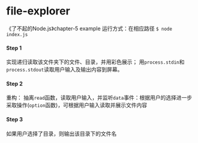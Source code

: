 # file-explorer
《了不起的Node.js》chapter-5 example
运行方式：在相应路径 `$ node index.js`
#### Step 1
实现递归读取该文件夹下的文件、目录，并用彩色展示；
用`process.stdin`和`process.stdout`读取用户输入及输出内容到屏幕。

#### Step 2
重构：
抽离`read`函数，读取用户输入，并监听`data`事件：根据用户的选择进一步采取操作(`option`函数)，可根据用户输入读取并展示文件内容

#### Step 3
如果用户选择了目录，则输出该目录下的文件名
